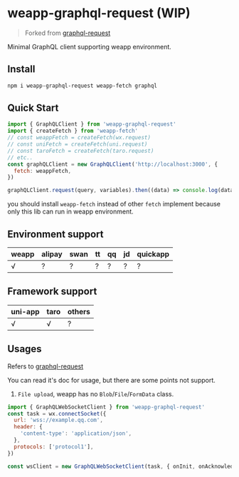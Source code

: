 # weapp-graphql-request (WIP)

> Forked from [graphql-request](https://www.npmjs.com/package/graphql-request)

Minimal GraphQL client supporting weapp environment.

## Install

```sh
npm i weapp-graphql-request weapp-fetch graphql
```

## Quick Start

```js
import { GraphQLClient } from 'weapp-graphql-request'
import { createFetch } from 'weapp-fetch'
// const weappFetch = createFetch(wx.request)
// const uniFetch = createFetch(uni.request)
// const taroFetch = createFetch(taro.request)
// etc..
const graphQLClient = new GraphQLClient('http://localhost:3000', {
  fetch: weappFetch,
})

graphQLClient.request(query, variables).then((data) => console.log(data))
```

you should install `weapp-fetch` instead of other `fetch` implement because only this lib can run in weapp environment.

## Environment support

| weapp | alipay | swan | tt  | qq  | jd  | quickapp |
| ----- | ------ | ---- | --- | --- | --- | -------- |
| √     | ?      | ?    | ?   | ?   | ?   | ?        |

## Framework support

| uni-app | taro | others |
| ------- | ---- | ------ |
| √       | √    | ?      |

## Usages

Refers to [graphql-request](https://www.npmjs.com/package/graphql-request)

You can read it's doc for usage, but there are some points not support.

<!-- 1. `GraphQLWebSocketClient`, cause weapp have another websocket implement which different from  `the standard`。 -->

1. `File upload`, weapp has no `Blob`/`File`/`FormData` class.

```js
import { GraphQLWebSocketClient } from 'weapp-graphql-request'
const task = wx.connectSocket({
  url: 'wss://example.qq.com',
  header: {
    'content-type': 'application/json',
  },
  protocols: ['protocol1'],
})

const wsClient = new GraphQLWebSocketClient(task, { onInit, onAcknowledged, onPing, onPong })
```
